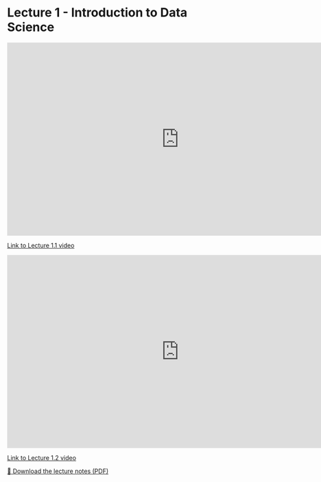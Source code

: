 # Lecture 1 - Introduction to Data Science

<iframe width="800" height="450" src="https://unsw-my.sharepoint.com/:v:/r/personal/z3528297_ad_unsw_edu_au/Documents/Stream%20Migrated%20Videos/Lecture%201.1%20-%20Intro%20to%20data%20science-20200530_012808.mp4?csf=1&web=1&nav=eyJyZWZlcnJhbEluZm8iOnsicmVmZXJyYWxBcHAiOiJPbmVEcml2ZUZvckJ1c2luZXNzIiwicmVmZXJyYWxBcHBQbGF0Zm9ybSI6IldlYiIsInJlZmVycmFsTW9kZSI6InZpZXciLCJyZWZlcnJhbFZpZXciOiJNeUZpbGVzTGlua0NvcHkifX0&e=FfeoGL" frameborder="0" allowfullscreen></iframe>

[Link to Lecture 1.1 video](https://unsw-my.sharepoint.com/:v:/r/personal/z3528297_ad_unsw_edu_au/Documents/Stream%20Migrated%20Videos/Lecture%201.1%20-%20Intro%20to%20data%20science-20200530_012808.mp4?csf=1&web=1&nav=eyJyZWZlcnJhbEluZm8iOnsicmVmZXJyYWxBcHAiOiJPbmVEcml2ZUZvckJ1c2luZXNzIiwicmVmZXJyYWxBcHBQbGF0Zm9ybSI6IldlYiIsInJlZmVycmFsTW9kZSI6InZpZXciLCJyZWZlcnJhbFZpZXciOiJNeUZpbGVzTGlua0NvcHkifX0&e=FfeoGL)

<iframe width="800" height="450" src="https://unsw-my.sharepoint.com/:v:/r/personal/z3528297_ad_unsw_edu_au/Documents/Stream%20Migrated%20Videos/Lecture%201.2%20-%20Data%20science%20diagram-20200530_014520.mp4?csf=1&web=1&nav=eyJyZWZlcnJhbEluZm8iOnsicmVmZXJyYWxBcHAiOiJPbmVEcml2ZUZvckJ1c2luZXNzIiwicmVmZXJyYWxBcHBQbGF0Zm9ybSI6IldlYiIsInJlZmVycmFsTW9kZSI6InZpZXciLCJyZWZlcnJhbFZpZXciOiJNeUZpbGVzTGlua0NvcHkifX0&e=WrtnHR" frameborder="0" allowfullscreen></iframe>

[Link to Lecture 1.2 video](https://unsw-my.sharepoint.com/:v:/r/personal/z3528297_ad_unsw_edu_au/Documents/Stream%20Migrated%20Videos/Lecture%201.2%20-%20Data%20science%20diagram-20200530_014520.mp4?csf=1&web=1&nav=eyJyZWZlcnJhbEluZm8iOnsicmVmZXJyYWxBcHAiOiJPbmVEcml2ZUZvckJ1c2luZXNzIiwicmVmZXJyYWxBcHBQbGF0Zm9ybSI6IldlYiIsInJlZmVycmFsTW9kZSI6InZpZXciLCJyZWZlcnJhbFZpZXciOiJNeUZpbGVzTGlua0NvcHkifX0&e=WrtnHR)

[📄 Download the lecture notes (PDF)](Lecture1_notes.pdf)
